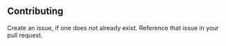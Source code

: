 ## Contributing

Create an issue, if one does not already exist. Reference that issue in your pull request.
